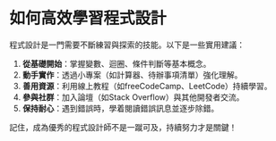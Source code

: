 # 如何高效學習程式設計

程式設計是一門需要不斷練習與探索的技能。以下是一些實用建議：

1. **從基礎開始**：掌握變數、迴圈、條件判斷等基本概念。
2. **動手實作**：透過小專案（如計算器、待辦事項清單）強化理解。
3. **善用資源**：利用線上教程（如freeCodeCamp、LeetCode）持續學習。
4. **參與社群**：加入論壇（如Stack Overflow）與其他開發者交流。
5. **保持耐心**：遇到錯誤時，學着閱讀錯誤訊息並逐步除錯。

記住，成為優秀的程式設計師不是一蹴可及，持續努力才是關鍵！
